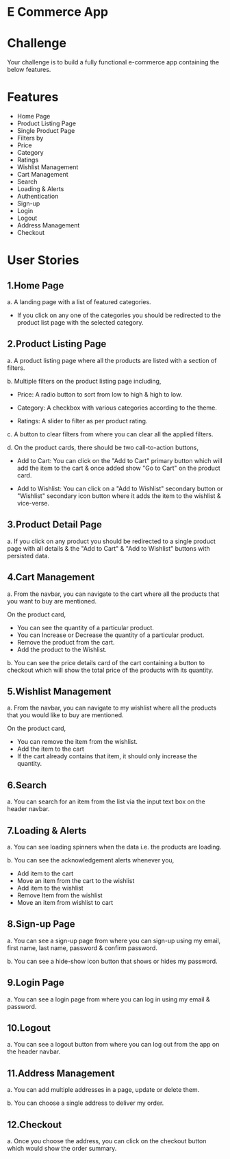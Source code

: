 # E Commerce App


# Challenge

Your challenge is to build a fully functional e-commerce app containing the below features.

# Features

- Home Page
- Product Listing Page
- Single Product Page
- Filters by
- Price
- Category
- Ratings
- Wishlist Management
- Cart Management
- Search
- Loading & Alerts
- Authentication
- Sign-up
- Login
- Logout
- Address Management
- Checkout

# User Stories

## 1.Home Page

a. A landing page with a list of featured categories.

- If you click on any one of the categories you should be redirected to the product list page with the selected category.

## 2.Product Listing Page

a. A product listing page where all the products are listed with a section of filters.

b. Multiple filters on the product listing page including,

- Price: A radio button to sort from low to high & high to low. <br/>

- Category: A checkbox with various categories according to the theme. <br/>

- Ratings: A slider to filter as per product rating. <br/>

c. A button to clear filters from where you can clear all the applied filters.

d. On the product cards, there should be two call-to-action buttons,

- Add to Cart: You can click on the "Add to Cart" primary button which will add the item to the cart & once added show "Go to Cart" on the product card.

- Add to Wishlist: You can click on a "Add to Wishlist" secondary button or "Wishlist" secondary icon button where it adds the item to the wishlist & vice-verse.

## 3.Product Detail Page

a. If you click on any product you should be redirected to a single product page with all details & the "Add to Cart" & "Add to Wishlist" buttons with persisted data.

## 4.Cart Management

a. From the navbar, you can navigate to the cart where all the products that you want to buy are mentioned.

On the product card,

- You can see the quantity of a particular product.
- You can Increase or Decrease the quantity of a particular product.
- Remove the product from the cart.
- Add the product to the Wishlist.

b. You can see the price details card of the cart containing a button to checkout which will show the total price of the products with its quantity.

## 5.Wishlist Management

a. From the navbar, you can navigate to my wishlist where all the products that you would like to buy are mentioned.

On the product card,

- You can remove the item from the wishlist.
- Add the item to the cart
- If the cart already contains that item, it should only increase the quantity.

## 6.Search

a. You can search for an item from the list via the input text box on the header navbar.

## 7.Loading & Alerts

a. You can see loading spinners when the data i.e. the products are loading.

b. You can see the acknowledgement alerts whenever you,

- Add item to the cart
- Move an item from the cart to the wishlist
- Add item to the wishlist
- Remove Item from the wishlist
- Move an item from wishlist to cart

## 8.Sign-up Page

a. You can see a sign-up page from where you can sign-up using my email, first name, last name, password & confirm password.

b. You can see a hide-show icon button that shows or hides my password.

## 9.Login Page

a. You can see a login page from where you can log in using my email & password.

## 10.Logout

a. You can see a logout button from where you can log out from the app on the header navbar.

## 11.Address Management

a. You can add multiple addresses in a page, update or delete them.

b. You can choose a single address to deliver my order.

## 12.Checkout

a. Once you choose the address, you can click on the checkout button which would show the order summary.
